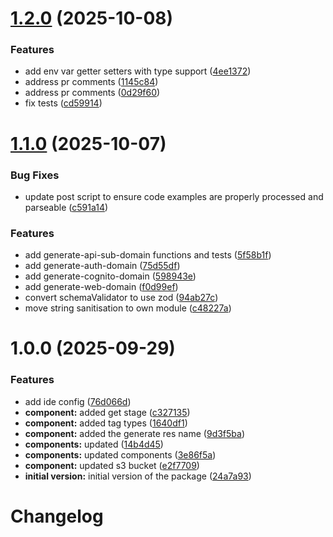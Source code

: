 # [1.2.0](https://github.com/leighton-digital/lambda-toolkit/compare/v1.1.0...v1.2.0) (2025-10-08)


### Features

* add env var getter setters with type support ([4ee1372](https://github.com/leighton-digital/lambda-toolkit/commit/4ee13728ad5dcc81089925714745051b0be1efc8))
* address pr comments ([1145c84](https://github.com/leighton-digital/lambda-toolkit/commit/1145c844786fd6380b6f8552f344c7a9c28e070c))
* address pr comments ([0d29f60](https://github.com/leighton-digital/lambda-toolkit/commit/0d29f60b5f61386b31dc7b4f07e4079b949d3f8a))
* fix tests ([cd59914](https://github.com/leighton-digital/lambda-toolkit/commit/cd5991412059081d06f60388a986ca10fb580b6c))

# [1.1.0](https://github.com/leighton-digital/lambda-toolkit/compare/v1.0.0...v1.1.0) (2025-10-07)


### Bug Fixes

* update post script to ensure code examples are properly processed and parseable ([c591a14](https://github.com/leighton-digital/lambda-toolkit/commit/c591a14f66b97833751c1f48f7ebd2bb71df018c))


### Features

* add generate-api-sub-domain functions and tests ([5f58b1f](https://github.com/leighton-digital/lambda-toolkit/commit/5f58b1f1fc0709241de903bf529b08071831a55e))
* add generate-auth-domain ([75d55df](https://github.com/leighton-digital/lambda-toolkit/commit/75d55df3d6af4c85b0304cf2b11bb178bbcf0962))
* add generate-cognito-domain ([598943e](https://github.com/leighton-digital/lambda-toolkit/commit/598943e8a5796175238d4fe8a2874c1c14b4df96))
* add generate-web-domain ([f0d99ef](https://github.com/leighton-digital/lambda-toolkit/commit/f0d99efe4b6086d90834ad9a7329f0ead0a9eecb))
* convert schemaValidator to use zod ([94ab27c](https://github.com/leighton-digital/lambda-toolkit/commit/94ab27ce3014ea15e7f762af01c1785135a7f1f9))
* move string sanitisation to own module ([c48227a](https://github.com/leighton-digital/lambda-toolkit/commit/c48227a236bec529ac2dafaa6e16a6bd4ba1e1d4))

# 1.0.0 (2025-09-29)


### Features

* add ide config ([76d066d](https://github.com/leighton-digital/lambda-toolkit/commit/76d066d37aac299000b4a24231b101d6708cf629))
* **component:** added get stage ([c327135](https://github.com/leighton-digital/lambda-toolkit/commit/c3271350f601f0196bb21dcd52d2f3cbf65b9339))
* **component:** added tag types ([1640df1](https://github.com/leighton-digital/lambda-toolkit/commit/1640df14a3c4dca6b74545bd0bd6638cecbd11d1))
* **component:** added the generate res name ([9d3f5ba](https://github.com/leighton-digital/lambda-toolkit/commit/9d3f5ba1de86b9472d4b9c2e5f39aabd6b7f4902))
* **components:** updated ([14b4d45](https://github.com/leighton-digital/lambda-toolkit/commit/14b4d4539fd04aeb648d06a69a5f545b1bd5a416))
* **components:** updated components ([3e86f5a](https://github.com/leighton-digital/lambda-toolkit/commit/3e86f5affbe4483d0fedcb8fedf7948777e5bfec))
* **component:** updated s3 bucket ([e2f7709](https://github.com/leighton-digital/lambda-toolkit/commit/e2f77099ee54c6bedf81bbda390b46c95d2c4ca6))
* **initial version:** initial version of the package ([24a7a93](https://github.com/leighton-digital/lambda-toolkit/commit/24a7a93c80f2a685e4a1d82ec565fd317c15b6cb))

# Changelog
